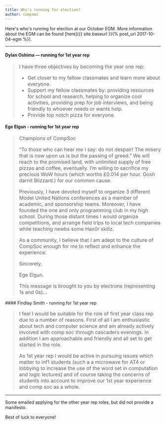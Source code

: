 ```yaml
---
title: Who's running for election?
author: compsoc
---
```


Here's who's running for election at our October EGM.
More information about the EGM can be found [here]({{ site.baseurl }}{% post_url 2017-10-04-egm %}).

-----

#### Dylan Oshima — running for 1st year rep

<blockquote class="blockquote" style="font-size: initial">
<p>
I have three objectives by becoming the year one rep:
</p>
<ul>
<li>Get closer to my fellow classmates and learn more about everyone.</li>
<li>Support my fellow classmates by: providing resources for school and research, helping to organize cool activities, providing prep for job interviews, and being friendly to whoever needs or wants help.</li>
<li>Provide top notch pizza for everyone.</li>
</ul>
</blockquote>

#### Ege Elgun - running for 1st year rep
<blockquote class="blockquote" style="font-size: initial">
<p>Champions of CompSoc</p>

<p>“To those who can hear me I say: do not despair! The misery that is now upon us is but the passing of greed.” We will reach to the promised land, with unlimited supply of free pizzas and coffee, eventually. I’m willing to sacrifice my precious WoW hours (which worths £0.014 per hour. Gosh darnit Blizzard.) for our common cause.</p>

<p>Previously, I have devoted myself to organize 3 different Model United Nations conferences as a member of academic, and sponsorship teams. Moreover, I have founded the one and only programming club in my high school. During those distant times I would organize competitions, and arrange field trips to local tech companies while teaching newbs some Hax0r skillz.</p>

<p>As a community, I believe that I am adept to the culture of CompSoc enough for me to reflect and enhance the experience.</p>

<p>Sincerely,</p>

<p>Ege Elgun.</p>

<p>This message is brought to you by electrons (representing 1s and 0s)...</p>
</blockquote>
#### Findlay Smith - running for 1st year rep

<blockquote class="blockquote" style="font-size: initial">
<p>I feel I would be suitable for the role of first year class rep due to a number of reasons. First of all I am enthusiastic about tech and computer science and am already actively involved with comp soc through cascaders evenings. In addition I am approachable and friendly and all set to get started in the role.</p>

<p>As 1st year rep I would be active in pursuing issues which matter to inf1 students (such a a microwave for AT4 or lobbying to increase the use of the word set in computation and logic lectures) and of course taking the concerns of students into account to improve our 1st year experience and comp soc as a whole.</p>
</blockquote>

-----

Some emailed applying for the other year rep roles, but did not provide a manifesto.

Best of luck to everyone!
